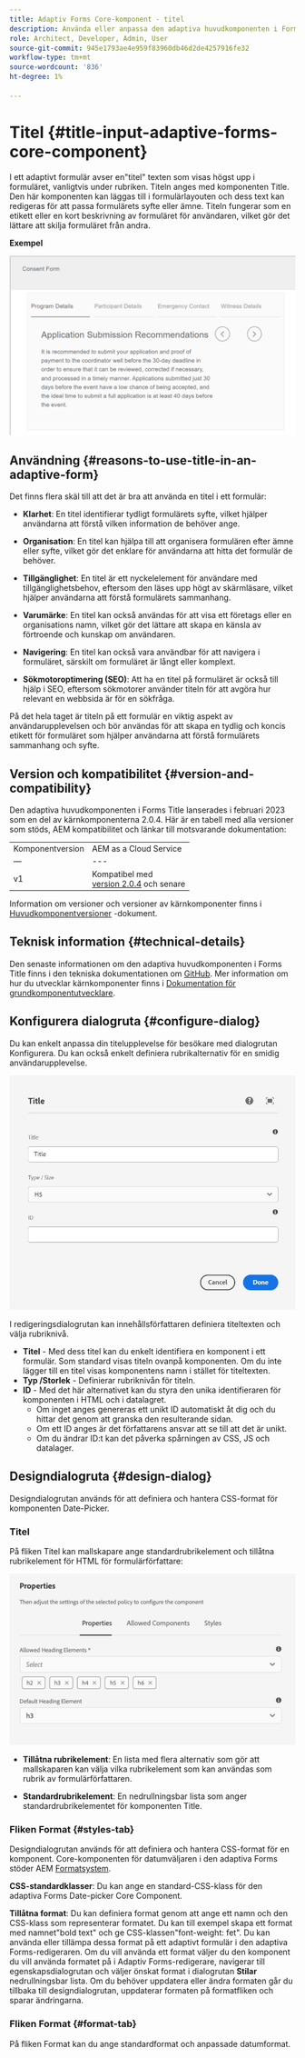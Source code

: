 ```yaml
---
title: Adaptiv Forms Core-komponent - titel
description: Använda eller anpassa den adaptiva huvudkomponenten i Forms Title.
role: Architect, Developer, Admin, User
source-git-commit: 945e1793ae4e959f83960db46d2de4257916fe32
workflow-type: tm+mt
source-wordcount: '836'
ht-degree: 1%

---
```



# Titel {#title-input-adaptive-forms-core-component}

I ett adaptivt formulär avser en&quot;titel&quot; texten som visas högst upp i formuläret, vanligtvis under rubriken. Titeln anges med komponenten Title. Den här komponenten kan läggas till i formulärlayouten och dess text kan redigeras för att passa formulärets syfte eller ämne. Titeln fungerar som en etikett eller en kort beskrivning av formuläret för användaren, vilket gör det lättare att skilja formuläret från andra.

**Exempel**

![](/help/adaptive-forms/assets/title.png)

## Användning {#reasons-to-use-title-in-an-adaptive-form}

Det finns flera skäl till att det är bra att använda en titel i ett formulär:

* **Klarhet**: En titel identifierar tydligt formulärets syfte, vilket hjälper användarna att förstå vilken information de behöver ange.

* **Organisation**: En titel kan hjälpa till att organisera formulären efter ämne eller syfte, vilket gör det enklare för användarna att hitta det formulär de behöver.

* **Tillgänglighet**: En titel är ett nyckelelement för användare med tillgänglighetsbehov, eftersom den läses upp högt av skärmläsare, vilket hjälper användarna att förstå formulärets sammanhang.

* **Varumärke**: En titel kan också användas för att visa ett företags eller en organisations namn, vilket gör det lättare att skapa en känsla av förtroende och kunskap om användaren.

* **Navigering**: En titel kan också vara användbar för att navigera i formuläret, särskilt om formuläret är långt eller komplext.

* **Sökmotoroptimering (SEO)**: Att ha en titel på formuläret är också till hjälp i SEO, eftersom sökmotorer använder titeln för att avgöra hur relevant en webbsida är för en sökfråga.

På det hela taget är titeln på ett formulär en viktig aspekt av användarupplevelsen och bör användas för att skapa en tydlig och koncis etikett för formuläret som hjälper användarna att förstå formulärets sammanhang och syfte.

## Version och kompatibilitet {#version-and-compatibility}

Den adaptiva huvudkomponenten i Forms Title lanserades i februari 2023 som en del av kärnkomponenterna 2.0.4. Här är en tabell med alla versioner som stöds, AEM kompatibilitet och länkar till motsvarande dokumentation:

|  |  |
|---|---|
| Komponentversion | AEM as a Cloud Service |
| — | --- |
| v1 | Kompatibel med<br>[version 2.0.4](/help/versions.md) och senare | Kompatibel | Kompatibel |

Information om versioner och versioner av kärnkomponenter finns i [Huvudkomponentversioner](/help/versions.md) -dokument.

<!-- ## Sample Component Output {#sample-component-output}

To experience the Accordion Component as well as see examples of its configuration options as well as HTML and JSON output, visit the [Component Library](https://adobe.com/go/aem_cmp_library_accordion). -->


## Teknisk information {#technical-details}

Den senaste informationen om den adaptiva huvudkomponenten i Forms Title finns i den tekniska dokumentationen om [GitHub](https://github.com/adobe/aem-core-forms-components/tree/master/ui.af.apps/src/main/content/jcr_root/apps/core/fd/components/form/title/v1/title). Mer information om hur du utvecklar kärnkomponenter finns i [Dokumentation för grundkomponentutvecklare](/help/developing/overview.md).

## Konfigurera dialogruta {#configure-dialog}

Du kan enkelt anpassa din titelupplevelse för besökare med dialogrutan Konfigurera. Du kan också enkelt definiera rubrikalternativ för en smidig användarupplevelse.

![Fliken Grundläggande](/help/adaptive-forms/assets/title_properties.png)

I redigeringsdialogrutan kan innehållsförfattaren definiera titeltexten och välja rubriknivå.

* **Titel** - Med dess titel kan du enkelt identifiera en komponent i ett formulär. Som standard visas titeln ovanpå komponenten. Om du inte lägger till en titel visas komponentens namn i stället för titeltexten.
* **Typ /Storlek** - Definierar rubriknivån för titeln.
* **ID** - Med det här alternativet kan du styra den unika identifieraren för komponenten i HTML och i datalagret.
   * Om inget anges genereras ett unikt ID automatiskt åt dig och du hittar det genom att granska den resulterande sidan.
   * Om ett ID anges är det författarens ansvar att se till att det är unikt.
   * Om du ändrar ID:t kan det påverka spårningen av CSS, JS och datalager.

## Designdialogruta {#design-dialog}

Designdialogrutan används för att definiera och hantera CSS-format för komponenten Date-Picker.

### Titel

På fliken Titel kan mallskapare ange standardrubrikelement och tillåtna rubrikelement för HTML för formulärförfattare:

![Titelflik i designdialogrutan](/help/assets/accordion-design-properties.png)

* **Tillåtna rubrikelement**: En lista med flera alternativ som gör att mallskaparen kan välja vilka rubrikelement som kan användas som rubrik av formulärförfattaren.

* **Standardrubrikelement**: En nedrullningsbar lista som anger standardrubrikelementet för komponenten Title.


### Fliken Format {#styles-tab}

Designdialogrutan används för att definiera och hantera CSS-format för en komponent. Core-komponenten för datumväljaren i den adaptiva Forms stöder AEM [Formatsystem](/help/get-started/authoring.md#component-styling).

**CSS-standardklasser**: Du kan ange en standard-CSS-klass för den adaptiva Forms Date-picker Core Component.

**Tillåtna format**: Du kan definiera format genom att ange ett namn och den CSS-klass som representerar formatet. Du kan till exempel skapa ett format med namnet&quot;bold text&quot; och ge CSS-klassen&quot;font-weight: fet&quot;. Du kan använda eller tillämpa dessa format på ett adaptivt formulär i den adaptiva Forms-redigeraren. Om du vill använda ett format väljer du den komponent du vill använda formatet på i Adaptiv Forms-redigerare, navigerar till egenskapsdialogrutan och väljer önskat format i dialogrutan **Stilar** nedrullningsbar lista. Om du behöver uppdatera eller ändra formaten går du tillbaka till designdialogrutan, uppdaterar formaten på formatfliken och sparar ändringarna.

### Fliken Format {#format-tab}

På fliken Format kan du ange standardformat och anpassade datumformat.

